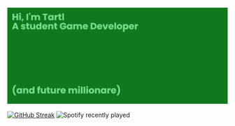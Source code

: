 ![I'm Tartl](banner.png)

[![GitHub Streak](https://github-readme-streak-stats.herokuapp.com/?user=Tartl)](https://git.io/streak-stats) ![Spotify recently played](https://spotify-recently-played-readme.vercel.app/api?user=21sdnmffncbnnzkp5s6hteb4a&count=3&unique=true&width=500)





